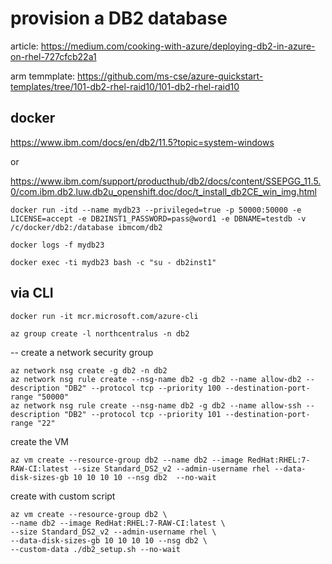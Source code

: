 # provision a DB2 database

article: https://medium.com/cooking-with-azure/deploying-db2-in-azure-on-rhel-727cfcb22a1

arm temmplate: https://github.com/ms-cse/azure-quickstart-templates/tree/101-db2-rhel-raid10/101-db2-rhel-raid10


## docker 

https://www.ibm.com/docs/en/db2/11.5?topic=system-windows

or

https://www.ibm.com/support/producthub/db2/docs/content/SSEPGG_11.5.0/com.ibm.db2.luw.db2u_openshift.doc/doc/t_install_db2CE_win_img.html

````
docker run -itd --name mydb23 --privileged=true -p 50000:50000 -e LICENSE=accept -e DB2INST1_PASSWORD=pass@word1 -e DBNAME=testdb -v /c/docker/db2:/database ibmcom/db2

docker logs -f mydb23

docker exec -ti mydb23 bash -c "su - db2inst1"
````




## via CLI

`docker run -it mcr.microsoft.com/azure-cli`

`az group create -l northcentralus -n db2`

-- create a network security group

````
az network nsg create -g db2 -n db2
az network nsg rule create --nsg-name db2 -g db2 --name allow-db2 --description "DB2" --protocol tcp --priority 100 --destination-port-range "50000"
az network nsg rule create --nsg-name db2 -g db2 --name allow-ssh --description "DB2" --protocol tcp --priority 101 --destination-port-range "22"
````

create the VM

`az vm create --resource-group db2 --name db2 --image RedHat:RHEL:7-RAW-CI:latest --size Standard_DS2_v2 --admin-username rhel --data-disk-sizes-gb 10 10 10 10 --nsg db2  --no-wait`

create with custom script

````
az vm create --resource-group db2 \
--name db2 --image RedHat:RHEL:7-RAW-CI:latest \
--size Standard_DS2_v2 --admin-username rhel \
--data-disk-sizes-gb 10 10 10 10 --nsg db2 \
--custom-data ./db2_setup.sh --no-wait
````
